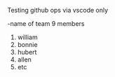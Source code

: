 Testing github ops via vscode only

-name of team 9 members
1. william
2. bonnie
3. hubert
4. allen
5. etc